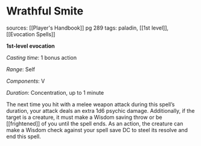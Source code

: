 # Wrathful Smite
sources: [[Player's Handbook]] pg 289
tags: paladin, [[1st level]], [[Evocation Spells]]

**1st-level evocation**

*Casting time*: 1 bonus action

*Range*: Self

*Components*: V

*Duration*: Concentration, up to 1 minute

The next time you hit with a melee weapon attack during this spell’s duration, your attack deals an extra 1d6 psychic damage. Additionally, if the target is a creature, it must make a Wisdom saving throw or be [[frightened]] of you until the spell ends. As an action, the creature can make a Wisdom check against your spell save DC to steel its resolve and end this spell.